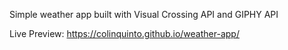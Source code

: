 Simple weather app built with Visual Crossing API and GIPHY API

Live Preview: https://colinquinto.github.io/weather-app/
